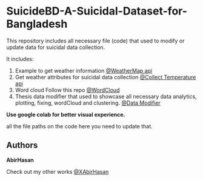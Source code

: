 # SuicideBD-A-Suicidal-Dataset-for-Bangladesh

This repository includes all necessary file (code) that used to modify or update data for suicidal data collection.

It includes:

1. Example to get weather information [@WeatherMap api](/Weather_info.ipynb)
2. Get weather attributes for suicidal data collection [@Collect Temperature api](/Temperature_api.ipynb)
3. Word cloud Follow this repo [@WordCloud](https://github.com/XAbirHasan/WordCloud)
4. Thesis data modifier that used to showcase all necessary data analytics, plotting, fixing, wordCloud and clustering. [@Data Modifier](/Thesis_data_modifier_.ipynb)

**Use google colab for better visual experience.**

all the file paths on the code here you need to update that.

## Authors

**AbirHasan**

Check out my other works [@XAbirHasan](https://github.com/XAbirHasan)
